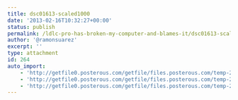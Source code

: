 ```yaml
---
title: dsc01613-scaled1000
date: '2013-02-16T10:32:27+00:00'
status: publish
permalink: /ldlc-pro-has-broken-my-computer-and-blames-it/dsc01613-scaled1000
author: '@ramonsuarez'
excerpt: ''
type: attachment
id: 264
auto_import:
    - 'http://getfile0.posterous.com/getfile/files.posterous.com/temp-2013-02-04/kwsjBeevzAtbtdfmIgBcGqBCqzpgciwvfkACpknhlEuDxjEkCtmcxzhcIGqj/DSC01613.JPG.scaled1000.jpg'
    - 'http://getfile0.posterous.com/getfile/files.posterous.com/temp-2013-02-04/kwsjBeevzAtbtdfmIgBcGqBCqzpgciwvfkACpknhlEuDxjEkCtmcxzhcIGqj/DSC01613.JPG.scaled1000.jpg'
    - 'http://getfile0.posterous.com/getfile/files.posterous.com/temp-2013-02-04/kwsjBeevzAtbtdfmIgBcGqBCqzpgciwvfkACpknhlEuDxjEkCtmcxzhcIGqj/DSC01613.JPG.scaled1000.jpg'
---
```

<!DOCTYPE html PUBLIC "-//W3C//DTD HTML 4.0 Transitional//EN" "http://www.w3.org/TR/REC-html40/loose.dtd">
<?xml encoding="UTF-8">
